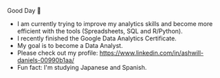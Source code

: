 Good Day 👋

- I am currently trying to improve my analytics skills and become more efficient with the tools (Spreadsheets, SQL and R/Python).
- I recently finished the Google Data Analytics Certificate.
- My goal is to become a Data Analyst.
- Please check out my profile: https://www.linkedin.com/in/ashwill-daniels-00990b1aa/
- Fun fact: I'm studying Japanese and Spanish.

